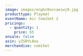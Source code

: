 ```yaml
---
image: images/enghc0ovcaeiwj8.jpg
producttype: Playmat
eventName: Air Comiket 2
pricings:
  - quantity: 1
    price: 65
onsale: false
asin: yZSBYL8oa
merchandise: comiket
---
```


